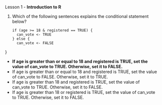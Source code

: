 Lesson 1 - **Introduction to R**

1.	Which of the following sentences explains the conditional statement below?

        if (age >= 18 & registered == TRUE) {
          can_vote <- TRUE
        } else {
          can_vote <- FALSE
}

-	**If age is greater than or equal to 18 and registered is TRUE, set the value of can_vote to TRUE. Otherwise, set it to FALSE.**
-	If age is greater than or equal to 18 and registered is TRUE, set the value of can_vote to FALSE. Otherwise, set it to TRUE.
-	If age is greater than 18 and registered is TRUE, set the value of can_vote to TRUE. Otherwise, set it to FALSE.
-	If age is greater than 18 or registered is TRUE, set the value of can_vote to TRUE. Otherwise, set it to FALSE.
